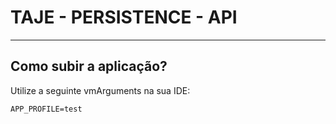# TAJE - PERSISTENCE - API
***

## Como subir a aplicação?

Utilize a seguinte vmArguments na sua IDE:
````
APP_PROFILE=test
````